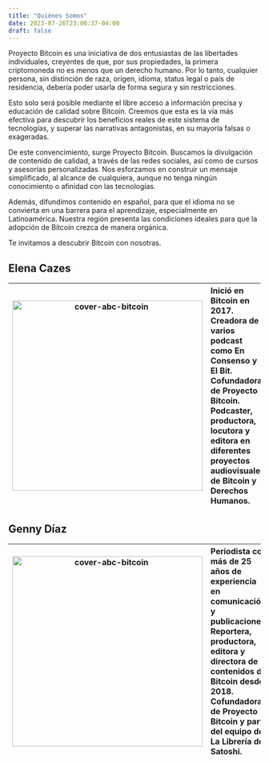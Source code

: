 ```yaml
---
title: "Quiénes Somos"
date: 2023-07-26T23:00:37-04:00
draft: false
---
```


Proyecto Bitcoin es una iniciativa de dos entusiastas de las libertades individuales, creyentes de que, por sus propiedades, la primera criptomoneda no es menos que un derecho humano. Por lo tanto, cualquier persona, sin distinción de raza, origen, idioma, status legal o país de residencia, debería poder usarla de forma segura y sin restricciones.

Esto solo será posible mediante el libre acceso a información precisa y educación de calidad sobre Bitcoin. Creemos que esta es la vía más efectiva para descubrir los beneficios reales de este sistema de tecnologías, y superar las narrativas antagonistas, en su mayoría falsas o exageradas.

De este convencimiento, surge Proyecto Bitcoin. Buscamos la divulgación de contenido de calidad, a través de las redes sociales, así como de cursos y asesorías personalizadas. Nos esforzamos en construir un mensaje simplificado, al alcance de cualquiera, aunque no tenga ningún conocimiento o afinidad con las tecnologías.

Además, difundimos contenido en español, para que el idioma no se convierta en una barrera para el aprendizaje, especialmente en Latinoamérica. Nuestra región presenta las condiciones ideales para que la adopción de Bitcoin crezca de manera orgánica.

Te invitamos a descubrir Bitcoin con nosotras.

## Elena Cazes

| <img src="/images/Elena-Cazes.png" alt="cover-abc-bitcoin" width="380px"> | Inició en Bitcoin en 2017. Creadora de varios podcast como En Consenso y El Bit. Cofundadora de Proyecto Bitcoin. Podcaster, productora, locutora y editora en diferentes proyectos audiovisuales de Bitcoin y Derechos Humanos. |
| :-------------: | :-------------- |

## Genny Díaz

| <img src="/images/foto-CV-9.png" alt="cover-abc-bitcoin" width="380px"> | Periodista con más de 25 años de experiencia en comunicación y publicaciones. Reportera, productora, editora y directora de contenidos de Bitcoin desde 2018. Cofundadora de Proyecto Bitcoin y parte del equipo de La Librería de Satoshi. |
| :-------------: | :-------------- |
